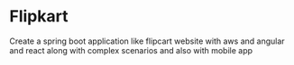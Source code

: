 # Flipkart
Create a spring boot application like flipcart website with aws and angular and react along with complex scenarios and also with mobile app 
